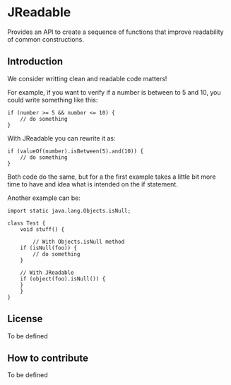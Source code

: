 # JReadable

Provides an API to create a sequence of functions that improve readability of common constructions.

## Introduction

We consider writting clean and readable code matters!

For example, if you want to verify if a number is between to 5 and 10, you could write something like this:

```
if (number >= 5 && number <= 10) {
    // do something
}
```

With JReadable you can rewrite it as:

```
if (valueOf(number).isBetween(5).and(10)) {
    // do something
}

```
Both code do the same, but for a the first example takes a little bit more time to have and idea what is intended on the if statement.

Another example can be:

```
import static java.lang.Objects.isNull;

class Test {
    void stuff() {
    
        // With Objects.isNull method
	if (isNull(foo)) {
	    // do something
	}

	// With JReadable
	if (object(foo).isNull()) {
	}
    }
}
```

## License
To be defined

## How to contribute
To be defined


